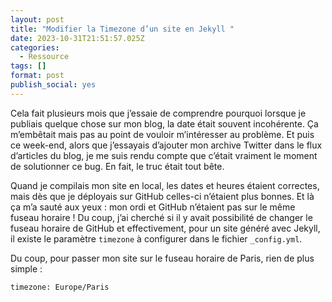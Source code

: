 ```yaml
---
layout: post
title: "Modifier la Timezone d’un site en Jekyll "
date: 2023-10-31T21:51:57.025Z
categories:
  - Ressource
tags: []
format: post
publish_social: yes
---
```

Cela fait plusieurs mois que j’essaie de comprendre pourquoi lorsque je publiais quelque chose sur mon blog, la date était souvent incohérente. Ça m’embêtait mais pas au point de vouloir m’intéresser au problème. Et puis ce week-end, alors que j’essayais d’ajouter mon archive Twitter dans le flux d’articles du blog, je me suis rendu compte que c’était vraiment le moment de solutionner ce bug. En fait, le truc était tout bête.

Quand je compilais mon site en local, les dates et heures étaient correctes, mais dès que je déployais sur GitHub celles-ci n’étaient plus bonnes. Et là ça m’a sauté aux yeux : mon ordi et GitHub n’étaient pas sur le même fuseau horaire ! Du coup, j’ai cherché si il y avait possibilité de changer le fuseau horaire de GitHub et effectivement, pour un site généré avec Jekyll, il existe le paramètre `timezone` à configurer dans le fichier `_config.yml`.

Du coup, pour passer mon site sur le fuseau horaire de Paris, rien de plus simple :

```
timezone: Europe/Paris
```